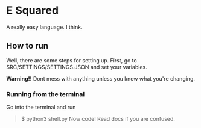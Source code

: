 # E Squared
A really easy language. I think.

## How to run
Well, there are some steps for setting up. First, go to SRC/SETTINGS/SETTINGS.JSON and set your variables.

__Warning!!__
Dont mess with anything unless you know what you're changing.

### Running from the terminal
Go into the terminal and run
> $ python3 shell.py
Now code! 
Read docs if you are confused.